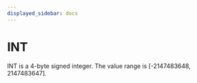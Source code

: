 ```yaml
---
displayed_sidebar: docs
---
```


# INT

INT is a 4-byte signed integer. The value range is [-2147483648, 2147483647].
